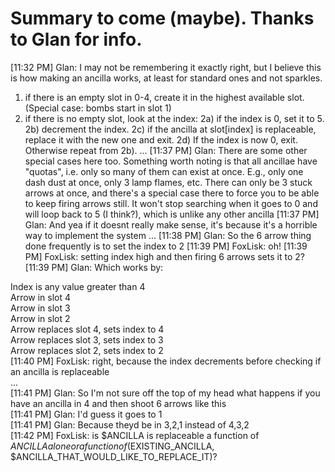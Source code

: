 Summary to come (maybe). Thanks to Glan for info.
====

[11:32 PM] Glan: I may not be remembering it exactly right, but I believe this is how making an ancilla works, at least for standard ones and not sparkles.

1) if there is an empty slot in 0-4, create it in the highest available slot. (Special case: bombs start in slot 1)
2) if there is no empty slot, look at the index: 
2a) if the index is 0, set it to 5.
2b) decrement the index.
2c) if the ancilla at slot[index] is replaceable, replace it with the new one and exit.
2d) If the index is now 0, exit. Otherwise repeat from 2b).
...
[11:37 PM] Glan: There are some other special cases here too. Something worth noting is that all ancillae have "quotas", i.e. only so many of them can exist at once. E.g., only one dash dust at once, only 3 lamp flames, etc. There can only be 3 stuck arrows at once, and there's a special case there to force you to be able to keep firing arrows still. It won't stop searching when it goes to 0 and will loop back to 5 (I think?), which is unlike any other ancilla
[11:37 PM] Glan: And yea if it doesnt really make sense, it's because it's a horrible way to implement the system
...
[11:38 PM] Glan: So the 6 arrow thing done frequently is to set the index to 2
[11:39 PM] FoxLisk: oh!
[11:39 PM] FoxLisk: setting index high and then firing 6 arrows sets it to 2?
[11:39 PM] Glan: Which works by:

Index is any value greater than 4  
Arrow in slot 4  
Arrow in slot 3  
Arrow in slot 2  
Arrow replaces slot 4, sets index to 4  
Arrow replaces slot 3, sets index to 3  
Arrow replaces slot 2, sets index to 2  
[11:40 PM] FoxLisk: right, because the index decrements before checking if an ancilla is replaceable  
...  
[11:41 PM] Glan: So I'm not sure off the top of my head what happens if you have an ancilla in 4 and then shoot 6 arrows like this  
[11:41 PM] Glan: I'd guess it goes to 1  
[11:41 PM] Glan: Because theyd be in 3,2,1 instead of 4,3,2  
[11:42 PM] FoxLisk: is $ANCILLA is replaceable a function of $ANCILLA alone or a function of ($EXISTING_ANCILLA, $ANCILLA_THAT_WOULD_LIKE_TO_REPLACE_IT)?   
  
